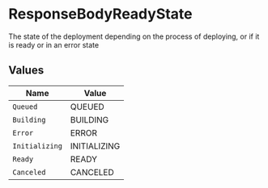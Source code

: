# ResponseBodyReadyState

The state of the deployment depending on the process of deploying, or if it is ready or in an error state


## Values

| Name           | Value          |
| -------------- | -------------- |
| `Queued`       | QUEUED         |
| `Building`     | BUILDING       |
| `Error`        | ERROR          |
| `Initializing` | INITIALIZING   |
| `Ready`        | READY          |
| `Canceled`     | CANCELED       |